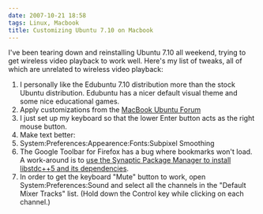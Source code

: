 ```yaml
---
date: 2007-10-21 18:58
tags: Linux, Macbook
title: Customizing Ubuntu 7.10 on Macbook
---
```


I've been tearing down and reinstalling Ubuntu 7.10 all weekend, trying to get
wireless video playback to work well. Here's my list of tweaks, all of which
are unrelated to wireless video playback:

1. I personally like the Edubuntu 7.10 distribution more than the stock Ubuntu distribution. Edubuntu has a nicer default visual theme and some nice educational games.
2. Apply customizations from the [MacBook Ubuntu Forum](https://help.ubuntu.com/community/MacBook#head-7d017a785b4c25105fbb19b19a1ef3ec984d7f54)
  1. I just set up my keyboard so that the lower Enter button acts as the right mouse button.
3. Make text better:
  1. System:Preferences:Appearence:Fonts:Subpixel Smoothing
4. The Google Toolbar for Firefox has a bug where bookmarks won't load. A work-around is to [use the Synaptic Package Manager to install libstdc++5 and its dependencies](http://ubuntuforums.org/showpost.php?p=3595161&postcount=7).
5. In order to get the keyboard "Mute" button to work, open System:Preferences:Sound and select all the channels in the "Default Mixer Tracks" list. (Hold down the Control key while clicking on each channel.)

